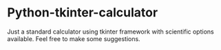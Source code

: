 # Python-tkinter-calculator

Just a standard calculator using tkinter framework with scientific options available.
Feel free to make some suggestions.
